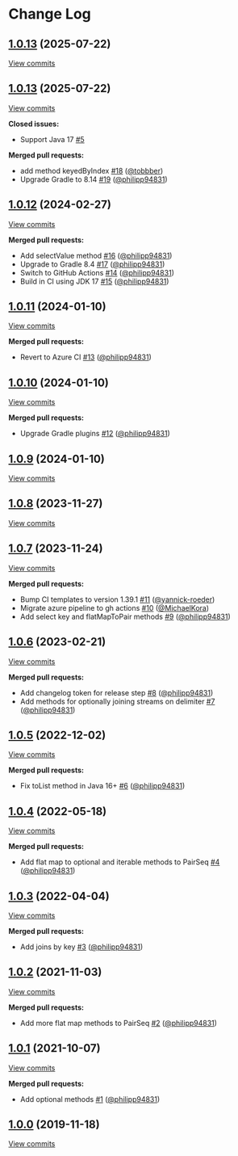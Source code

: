 # Change Log

## [1.0.13](https://github.com/bakdata/seq2/tree/1.0.13) (2025-07-22)
[View commits](https://github.com/bakdata/seq2/compare/1.0.13...1.0.13)


## [1.0.13](https://github.com/bakdata/seq2/tree/1.0.13) (2025-07-22)
[View commits](https://github.com/bakdata/seq2/compare/1.0.12...1.0.13)

**Closed issues:**

- Support Java 17 [\#5](https://github.com/bakdata/seq2/issues/5)

**Merged pull requests:**

- add method keyedByIndex [\#18](https://github.com/bakdata/seq2/pull/18) ([@tobbber](https://github.com/tobbber))
- Upgrade Gradle to 8.14 [\#19](https://github.com/bakdata/seq2/pull/19) ([@philipp94831](https://github.com/philipp94831))

## [1.0.12](https://github.com/bakdata/seq2/tree/1.0.12) (2024-02-27)
[View commits](https://github.com/bakdata/seq2/compare/1.0.11...1.0.12)

**Merged pull requests:**

- Add selectValue method [\#16](https://github.com/bakdata/seq2/pull/16) ([@philipp94831](https://github.com/philipp94831))
- Upgrade to Gradle 8.4 [\#17](https://github.com/bakdata/seq2/pull/17) ([@philipp94831](https://github.com/philipp94831))
- Switch to GitHub Actions [\#14](https://github.com/bakdata/seq2/pull/14) ([@philipp94831](https://github.com/philipp94831))
- Build in CI using JDK 17 [\#15](https://github.com/bakdata/seq2/pull/15) ([@philipp94831](https://github.com/philipp94831))

## [1.0.11](https://github.com/bakdata/seq2/tree/1.0.11) (2024-01-10)
[View commits](https://github.com/bakdata/seq2/compare/1.0.10...1.0.11)

**Merged pull requests:**

- Revert to Azure CI [\#13](https://github.com/bakdata/seq2/pull/13) ([@philipp94831](https://github.com/philipp94831))

## [1.0.10](https://github.com/bakdata/seq2/tree/1.0.10) (2024-01-10)
[View commits](https://github.com/bakdata/seq2/compare/1.0.9...1.0.10)

**Merged pull requests:**

- Upgrade Gradle plugins [\#12](https://github.com/bakdata/seq2/pull/12) ([@philipp94831](https://github.com/philipp94831))

## [1.0.9](https://github.com/bakdata/seq2/tree/1.0.9) (2024-01-10)
[View commits](https://github.com/bakdata/seq2/compare/1.0.8...1.0.9)


## [1.0.8](https://github.com/bakdata/seq2/tree/1.0.8) (2023-11-27)
[View commits](https://github.com/bakdata/seq2/compare/1.0.7...1.0.8)


## [1.0.7](https://github.com/bakdata/seq2/tree/1.0.7) (2023-11-24)
[View commits](https://github.com/bakdata/seq2/compare/1.0.6...1.0.7)

**Merged pull requests:**

- Bump CI templates to version 1.39.1 [\#11](https://github.com/bakdata/seq2/pull/11) ([@yannick-roeder](https://github.com/yannick-roeder))
- Migrate azure pipeline to gh actions [\#10](https://github.com/bakdata/seq2/pull/10) ([@MichaelKora](https://github.com/MichaelKora))
- Add select key and flatMapToPair methods [\#9](https://github.com/bakdata/seq2/pull/9) ([@philipp94831](https://github.com/philipp94831))

## [1.0.6](https://github.com/bakdata/seq2/tree/1.0.6) (2023-02-21)
[View commits](https://github.com/bakdata/seq2/compare/1.0.5...1.0.6)

**Merged pull requests:**

- Add changelog token for release step [\#8](https://github.com/bakdata/seq2/pull/8) ([@philipp94831](https://github.com/philipp94831))
- Add methods for optionally joining streams on delimiter [\#7](https://github.com/bakdata/seq2/pull/7) ([@philipp94831](https://github.com/philipp94831))

## [1.0.5](https://github.com/bakdata/seq2/tree/1.0.5) (2022-12-02)
[View commits](https://github.com/bakdata/seq2/compare/1.0.4...1.0.5)

**Merged pull requests:**

- Fix toList method in Java 16\+ [\#6](https://github.com/bakdata/seq2/pull/6) ([@philipp94831](https://github.com/philipp94831))

## [1.0.4](https://github.com/bakdata/seq2/tree/1.0.4) (2022-05-18)
[View commits](https://github.com/bakdata/seq2/compare/1.0.3...1.0.4)

**Merged pull requests:**

- Add flat map to optional and iterable methods to PairSeq [\#4](https://github.com/bakdata/seq2/pull/4) ([@philipp94831](https://github.com/philipp94831))

## [1.0.3](https://github.com/bakdata/seq2/tree/1.0.3) (2022-04-04)
[View commits](https://github.com/bakdata/seq2/compare/1.0.2...1.0.3)

**Merged pull requests:**

- Add joins by key [\#3](https://github.com/bakdata/seq2/pull/3) ([@philipp94831](https://github.com/philipp94831))

## [1.0.2](https://github.com/bakdata/seq2/tree/1.0.2) (2021-11-03)
[View commits](https://github.com/bakdata/seq2/compare/1.0.1...1.0.2)

**Merged pull requests:**

- Add more flat map methods to PairSeq [\#2](https://github.com/bakdata/seq2/pull/2) ([@philipp94831](https://github.com/philipp94831))

## [1.0.1](https://github.com/bakdata/seq2/tree/1.0.1) (2021-10-07)
[View commits](https://github.com/bakdata/seq2/compare/1.0.0...1.0.1)

**Merged pull requests:**

- Add optional methods [\#1](https://github.com/bakdata/seq2/pull/1) ([@philipp94831](https://github.com/philipp94831))

## [1.0.0](https://github.com/bakdata/seq2/tree/1.0.0) (2019-11-18)
[View commits](https://github.com/bakdata/seq2/compare/9f5bac82e2e59c3209fcd8130f6a4b719bb4d362...1.0.0)


